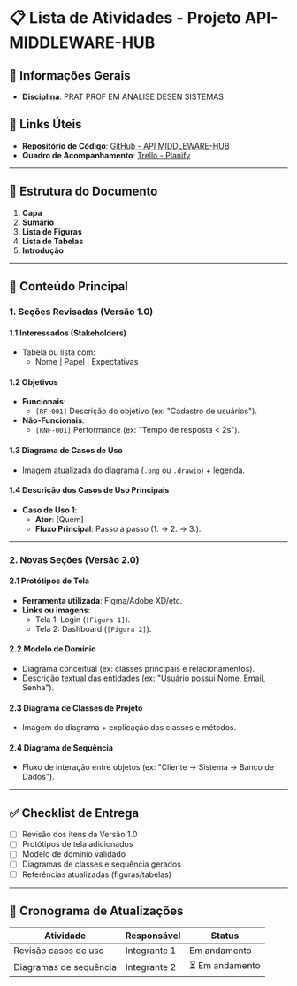 # 📋 Lista de Atividades - Projeto API-MIDDLEWARE-HUB

## 📌 Informações Gerais
- **Disciplina**: PRAT PROF EM ANALISE DESEN SISTEMAS 

## 🔗 Links Úteis
- **Repositório de Código**: [GitHub - API MIDDLEWARE-HUB](https://github.com/allanpradella/api-middleware-hub)  
- **Quadro de Acompanhamento**: [Trello - Planify](https://trello.com/b/BQya4wZn/planify)  

---

## 📑 Estrutura do Documento  
1. **Capa**  
2. **Sumário**  
3. **Lista de Figuras**  
4. **Lista de Tabelas**  
5. **Introdução**  

---

## 📂 Conteúdo Principal  

### 1. **Seções Revisadas (Versão 1.0)**  
#### 1.1 Interessados (Stakeholders)  
- Tabela ou lista com:  
  - Nome | Papel | Expectativas  

#### 1.2 Objetivos  
- **Funcionais**:  
  - `[RF-001]` Descrição do objetivo (ex: "Cadastro de usuários").  
- **Não-Funcionais**:  
  - `[RNF-001]` Performance (ex: "Tempo de resposta < 2s").  

#### 1.3 Diagrama de Casos de Uso  
- Imagem atualizada do diagrama (`.png` ou `.drawio`) + legenda.  

#### 1.4 Descrição dos Casos de Uso Principais  
- **Caso de Uso 1**:  
  - **Ator**: [Quem]  
  - **Fluxo Principal**: Passo a passo (1. → 2. → 3.).  

---

### 2. **Novas Seções (Versão 2.0)**  
#### 2.1 Protótipos de Tela  
- **Ferramenta utilizada**: Figma/Adobe XD/etc.  
- **Links ou imagens**:  
  - Tela 1: Login (`[Figura 1]`).  
  - Tela 2: Dashboard (`[Figura 2]`).  

#### 2.2 Modelo de Domínio  
- Diagrama conceitual (ex: classes principais e relacionamentos).  
- Descrição textual das entidades (ex: "Usuário possui Nome, Email, Senha").  

#### 2.3 Diagrama de Classes de Projeto  
- Imagem do diagrama + explicação das classes e métodos.  

#### 2.4 Diagrama de Sequência  
- Fluxo de interação entre objetos (ex: "Cliente → Sistema → Banco de Dados").  

---

## ✅ Checklist de Entrega  
- [ ] Revisão dos itens da Versão 1.0  
- [ ] Protótipos de tela adicionados  
- [ ] Modelo de domínio validado  
- [ ] Diagramas de classes e sequência gerados  
- [ ] Referências atualizadas (figuras/tabelas)  

---

## 📅 Cronograma de Atualizações  
| Atividade               | Responsável      | Status           |  
|-------------------------|------------------|------------------|  
| Revisão casos de uso    | Integrante 1     |  Em andamento    |  
| Diagramas de sequência  | Integrante 2     | ⏳ Em andamento |